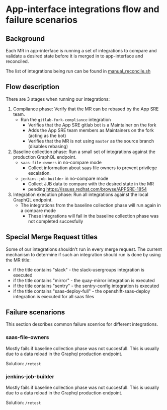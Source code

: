 # App-interface integrations flow and failure scenarios

## Background

Each MR in app-interface is running a set of integrations to compare and validate a desired state before it is merged in to app-interface and reconciled.

The list of integrations being run can be found in [manual_reconcile.sh](/hack/manual_reconcile.sh)

## Flow description

There are 3 stages when running our integrations:
1. Compliance phase: Verify that the MR can be rebased by the App SRE team.
    * Run the `gitlab-fork-compliance` integration
        * Verifies that the App SRE gitlab bot is a Maintainer on the fork
        * Adds the App SRE team members as Maintainers on the fork (acting as the bot)
        * Verifies that the MR is not using `master` as the source branch (disables rebasing)
1. Baseline collection phase: Run a small set of integrations against the production GraphQL endpoint.
    * `saas-file-owners` in no-compare mode
        * Collect information about saas file owners to prevent privilege escalation.
    * `jenkins-job-builder` in no-compare mode
        * Collect JJB data to compare with the desired state in the MR
        * pending https://issues.redhat.com/browse/APPSRE-1854
1. Integration execution phase: Run all integrations against the local GraphQL endpoint.
    * The integrations from the baseline collection phase will run again in a compare mode
        * These integrations will fail in the baseline collection phase was not completed succesfully

## Special Merge Request titles

Some of our integrations shouldn't run in every merge request. The current mechanism to determine if such an integration should run is done by using the MR title:
- if the title contains "slack" - the slack-usergroups integration is executed
- if the title contains "mirror" - the quay-mirror integration is executed
- if the title contains "sentry" - the sentry-config integration is executed
- if the title contains "saas-deploy-full" - the openshift-saas-deploy integration is executed for all saas files

## Failure scenarions

This section describes common failure scenrios for different integrations.

### saas-file-owners

Mostly fails if baseline collection phase was not succesfull.
This is usually due to a data reload in the Graphql production endpoint.

Solution: `/retest`

### jenkins-job-builder

Mostly fails if baseline collection phase was not succesfull.
This is usually due to a data reload in the Graphql production endpoint.

Solution: `/retest`
